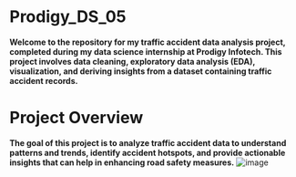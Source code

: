 # Prodigy_DS_05
__Welcome to the repository for my traffic accident data analysis project, completed during my data science internship at Prodigy Infotech. This project involves data cleaning, exploratory data analysis (EDA), visualization, and deriving insights from a dataset containing traffic accident records.__

# Project Overview
__The goal of this project is to analyze traffic accident data to understand patterns and trends, identify accident hotspots, and provide actionable insights that can help in enhancing road safety measures.__
![image](https://github.com/user-attachments/assets/78d205bb-0c51-48d9-ab76-835322805bb3)
